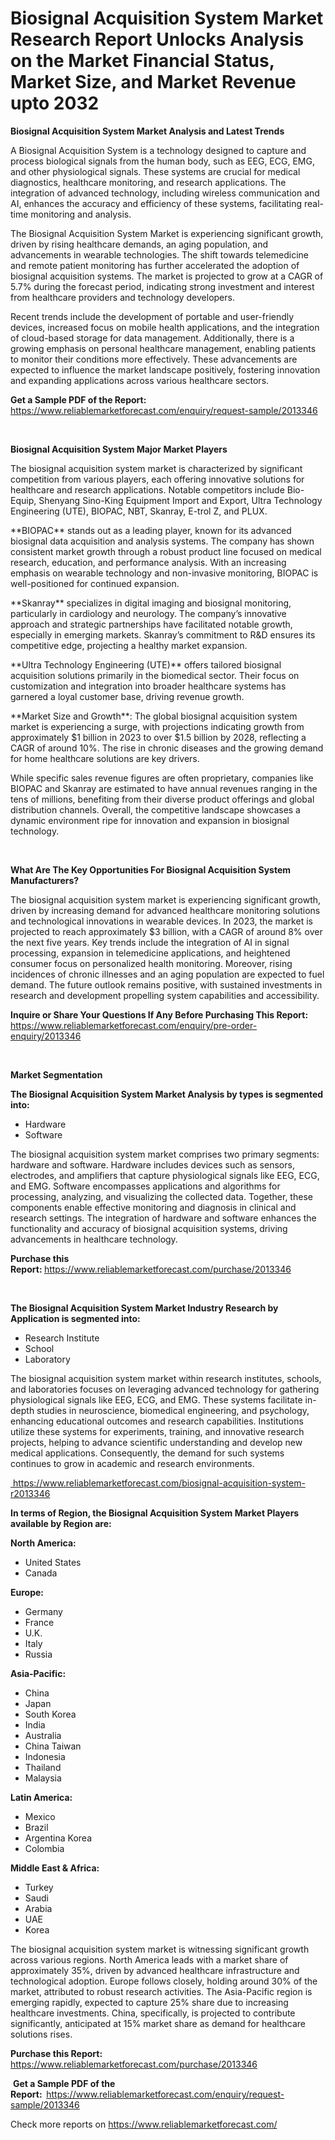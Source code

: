 <p><h1>Biosignal Acquisition System Market Research Report Unlocks Analysis on the Market Financial Status, Market Size, and Market Revenue upto 2032</h1></p><p><strong>Biosignal Acquisition System Market Analysis and Latest Trends</strong></p>
<p><p>A Biosignal Acquisition System is a technology designed to capture and process biological signals from the human body, such as EEG, ECG, EMG, and other physiological signals. These systems are crucial for medical diagnostics, healthcare monitoring, and research applications. The integration of advanced technology, including wireless communication and AI, enhances the accuracy and efficiency of these systems, facilitating real-time monitoring and analysis.</p><p>The Biosignal Acquisition System Market is experiencing significant growth, driven by rising healthcare demands, an aging population, and advancements in wearable technologies. The shift towards telemedicine and remote patient monitoring has further accelerated the adoption of biosignal acquisition systems. The market is projected to grow at a CAGR of 5.7% during the forecast period, indicating strong investment and interest from healthcare providers and technology developers.</p><p>Recent trends include the development of portable and user-friendly devices, increased focus on mobile health applications, and the integration of cloud-based storage for data management. Additionally, there is a growing emphasis on personal healthcare management, enabling patients to monitor their conditions more effectively. These advancements are expected to influence the market landscape positively, fostering innovation and expanding applications across various healthcare sectors.</p></p>
<p><strong>Get a Sample PDF of the Report:&nbsp;</strong> <a href="https://www.reliablemarketforecast.com/enquiry/request-sample/2013346?utm_campaign=2890&utm_medium=2&utm_source=Github&utm_content=ia&utm_term=11032025&utm_id=biosignal-acquisition-system">https://www.reliablemarketforecast.com/enquiry/request-sample/2013346</a></p>
<p>&nbsp;</p>
<p><strong>Biosignal Acquisition System Major Market Players</strong></p>
<p><p>The biosignal acquisition system market is characterized by significant competition from various players, each offering innovative solutions for healthcare and research applications. Notable competitors include Bio-Equip, Shenyang Sino-King Equipment Import and Export, Ultra Technology Engineering (UTE), BIOPAC, NBT, Skanray, E-trol Z, and PLUX.</p><p>**BIOPAC** stands out as a leading player, known for its advanced biosignal data acquisition and analysis systems. The company has shown consistent market growth through a robust product line focused on medical research, education, and performance analysis. With an increasing emphasis on wearable technology and non-invasive monitoring, BIOPAC is well-positioned for continued expansion.</p><p>**Skanray** specializes in digital imaging and biosignal monitoring, particularly in cardiology and neurology. The company’s innovative approach and strategic partnerships have facilitated notable growth, especially in emerging markets. Skanray’s commitment to R&D ensures its competitive edge, projecting a healthy market expansion.</p><p>**Ultra Technology Engineering (UTE)** offers tailored biosignal acquisition solutions primarily in the biomedical sector. Their focus on customization and integration into broader healthcare systems has garnered a loyal customer base, driving revenue growth.</p><p>**Market Size and Growth**: The global biosignal acquisition system market is experiencing a surge, with projections indicating growth from approximately $1 billion in 2023 to over $1.5 billion by 2028, reflecting a CAGR of around 10%. The rise in chronic diseases and the growing demand for home healthcare solutions are key drivers.</p><p>While specific sales revenue figures are often proprietary, companies like BIOPAC and Skanray are estimated to have annual revenues ranging in the tens of millions, benefiting from their diverse product offerings and global distribution channels. Overall, the competitive landscape showcases a dynamic environment ripe for innovation and expansion in biosignal technology.</p></p>
<p>&nbsp;</p>
<p><strong>What Are The Key Opportunities For Biosignal Acquisition System Manufacturers?</strong></p>
<p><p>The biosignal acquisition system market is experiencing significant growth, driven by increasing demand for advanced healthcare monitoring solutions and technological innovations in wearable devices. In 2023, the market is projected to reach approximately $3 billion, with a CAGR of around 8% over the next five years. Key trends include the integration of AI in signal processing, expansion in telemedicine applications, and heightened consumer focus on personalized health monitoring. Moreover, rising incidences of chronic illnesses and an aging population are expected to fuel demand. The future outlook remains positive, with sustained investments in research and development propelling system capabilities and accessibility.</p></p>
<p><strong>Inquire or Share Your Questions If Any Before Purchasing This Report:</strong> <a href="https://www.reliablemarketforecast.com/enquiry/pre-order-enquiry/2013346?utm_campaign=2890&utm_medium=2&utm_source=Github&utm_content=ia&utm_term=11032025&utm_id=biosignal-acquisition-system">https://www.reliablemarketforecast.com/enquiry/pre-order-enquiry/2013346</a></p>
<p>&nbsp;</p>
<p><strong>Market Segmentation</strong></p>
<p><strong>The Biosignal Acquisition System Market Analysis by types is segmented into:</strong></p>
<p><ul><li>Hardware</li><li>Software</li></ul></p>
<p><p>The biosignal acquisition system market comprises two primary segments: hardware and software. Hardware includes devices such as sensors, electrodes, and amplifiers that capture physiological signals like EEG, ECG, and EMG. Software encompasses applications and algorithms for processing, analyzing, and visualizing the collected data. Together, these components enable effective monitoring and diagnosis in clinical and research settings. The integration of hardware and software enhances the functionality and accuracy of biosignal acquisition systems, driving advancements in healthcare technology.</p></p>
<p><strong>Purchase this Report:&nbsp;</strong><a href="https://www.reliablemarketforecast.com/purchase/2013346?utm_campaign=2890&utm_medium=2&utm_source=Github&utm_content=ia&utm_term=11032025&utm_id=biosignal-acquisition-system">https://www.reliablemarketforecast.com/purchase/2013346</a></p>
<p>&nbsp;</p>
<p><strong>The Biosignal Acquisition System Market Industry Research by Application is segmented into:</strong></p>
<p><ul><li>Research Institute</li><li>School</li><li>Laboratory</li></ul></p>
<p><p>The biosignal acquisition system market within research institutes, schools, and laboratories focuses on leveraging advanced technology for gathering physiological signals like EEG, ECG, and EMG. These systems facilitate in-depth studies in neuroscience, biomedical engineering, and psychology, enhancing educational outcomes and research capabilities. Institutions utilize these systems for experiments, training, and innovative research projects, helping to advance scientific understanding and develop new medical applications. Consequently, the demand for such systems continues to grow in academic and research environments.</p></p>
<p><a href="https://www.reliablemarketforecast.com/biosignal-acquisition-system-r2013346?utm_campaign=2890&utm_medium=2&utm_source=Github&utm_content=ia&utm_term=11032025&utm_id=biosignal-acquisition-system">&nbsp;https://www.reliablemarketforecast.com/biosignal-acquisition-system-r2013346</a></p>
<p><strong>In terms of Region, the Biosignal Acquisition System Market Players available by Region are:</strong></p>
<p>
    <p> <strong> North America: </strong>
        <ul>
            <li>United States</li>
            <li>Canada</li>
        </ul>
        </p> 
    <p> <strong> Europe: </strong>
        <ul>
            <li>Germany</li>
            <li>France</li>
            <li>U.K.</li>
            <li>Italy</li>
            <li>Russia</li>
        </ul>
        </p> 
    <p> <strong> Asia-Pacific: </strong>
        <ul>
            <li>China</li>
            <li>Japan</li>
            <li>South Korea</li>
            <li>India</li>
            <li>Australia</li>
            <li>China Taiwan</li>
            <li>Indonesia</li>
            <li>Thailand</li>
            <li>Malaysia</li>
        </ul>
        </p> 
    <p> <strong> Latin America: </strong>
        <ul>
            <li>Mexico</li>
            <li>Brazil</li>
            <li>Argentina Korea</li>
            <li>Colombia</li>
        </ul>
        </p> 
    <p> <strong> Middle East & Africa: </strong>
        <ul>
            <li>Turkey</li>
            <li>Saudi</li>
            <li>Arabia</li>
            <li>UAE</li>
            <li>Korea</li>
        </ul>
    </p>
    </p>
<p><p>The biosignal acquisition system market is witnessing significant growth across various regions. North America leads with a market share of approximately 35%, driven by advanced healthcare infrastructure and technological adoption. Europe follows closely, holding around 30% of the market, attributed to robust research activities. The Asia-Pacific region is emerging rapidly, expected to capture 25% share due to increasing healthcare investments. China, specifically, is projected to contribute significantly, anticipated at 15% market share as demand for healthcare solutions rises.</p></p>
<p><strong>Purchase this Report: </strong><a href="https://www.reliablemarketforecast.com/purchase/2013346?utm_campaign=2890&utm_medium=2&utm_source=Github&utm_content=ia&utm_term=11032025&utm_id=biosignal-acquisition-system">https://www.reliablemarketforecast.com/purchase/2013346</a></p>
<p>&nbsp;<strong>Get a Sample PDF of the Report:&nbsp;&nbsp;</strong><a href="https://www.reliablemarketforecast.com/enquiry/request-sample/2013346?utm_campaign=2890&utm_medium=2&utm_source=Github&utm_content=ia&utm_term=11032025&utm_id=biosignal-acquisition-system">https://www.reliablemarketforecast.com/enquiry/request-sample/2013346</a></p>
<p><strong></strong></p>
<p>Check more reports on <a href="https://www.reliablemarketforecast.com/?utm_campaign=2890&utm_medium=2&utm_source=Github&utm_content=ia&utm_term=11032025&utm_id=biosignal-acquisition-system">https://www.reliablemarketforecast.com/</a></p>